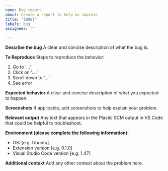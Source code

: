 ```yaml
---
name: Bug report
about: Create a report to help us improve
title: "[BUG]"
labels: bug
assignees: ''

---
```


**Describe the bug**
A clear and concise description of what the bug is.

**To Reproduce**
Steps to reproduce the behavior:
1. Go to '...'
2. Click on '....'
3. Scroll down to '....'
4. See error

**Expected behavior**
A clear and concise description of what you expected to happen.

**Screenshots**
If applicable, add screenshots to help explain your problem.

**Relevant output**
Any text that appears in the Plastic SCM output in VS Code that could be helpful to troubleshoot.

**Environment (please complete the following information):**
 - OS: [e.g. Ubuntu]
 - Extension version [e.g. 0.1.0]
 - Visual Studio Code version [e.g. 1.47]

**Additional context**
Add any other context about the problem here.
